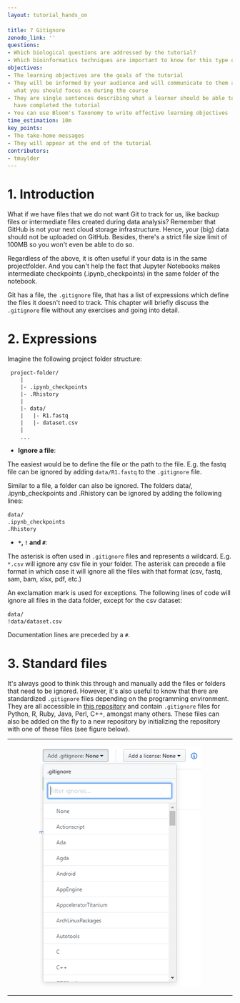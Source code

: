 ```yaml
---
layout: tutorial_hands_on

title: 7 Gitignore
zenodo_link: ''
questions:
- Which biological questions are addressed by the tutorial?
- Which bioinformatics techniques are important to know for this type of data?
objectives:
- The learning objectives are the goals of the tutorial
- They will be informed by your audience and will communicate to them and to yourself
  what you should focus on during the course
- They are single sentences describing what a learner should be able to do once they
  have completed the tutorial
- You can use Bloom's Taxonomy to write effective learning objectives
time_estimation: 10m
key_points:
- The take-home messages
- They will appear at the end of the tutorial
contributors:
- tmuylder
---
```


# 1. Introduction
What if we have files that we do not want Git to track for us, like backup files or intermediate files created during data analysis? Remember that GitHub is not your next cloud storage infrastructure. Hence, your (big) data should not be uploaded on GitHub. Besides, there's a strict file size limit of 100MB so you won't even be able to do so. 

Regardless of the above, it is often useful if your data is in the same projectfolder. And you can't help the fact that Jupyter Notebooks makes intermediate checkpoints (.ipynb_checkpoints) in the same folder of the notebook. 

Git has a file, the `.gitignore` file, that has a list of expressions which define the files it doesn't need to track. This chapter will briefly discuss the `.gitignore` file without any exercises and going into detail. 

# 2. Expressions
Imagine the following project folder structure:

```
 project-folder/
    |
    |- .ipynb_checkpoints
    |- .Rhistory
    |
    |- data/
    |   |- R1.fastq
    |   |- dataset.csv
    |
    ...
```

- **Ignore a file**:

The easiest would be to define the file or the path to the file. E.g. the fastq file can be ignored by adding `data/R1.fastq` to the `.gitignore` file. 

Similar to a file, a folder can also be ignored. The folders data/, .ipynb_checkpoints and .Rhistory can be ignored by adding the following lines:
```
data/
.ipynb_checkpoints
.Rhistory
``` 

- **`*`, `!` and `#`**:

The asterisk is often used in `.gitignore` files and represents a wildcard. E.g. `*.csv` will ignore any csv file in your folder. The asterisk can precede a file format in which case it will ignore all the files with that format (csv, fastq, sam, bam, xlsx, pdf, etc.) 

An exclamation mark is used for exceptions. The following lines of code will ignore all files in the data folder, except for the csv dataset:
```
data/
!data/dataset.csv
```

Documentation lines are preceded by a `#`. 

# 3. Standard files

It's always good to think this through and manually add the files or folders that need to be ignored. However, it's also useful to know that there are standardized `.gitignore` files depending on the programming environment. They are all accessible in [this repository](https://github.com/github/gitignore) and contain `.gitignore` files for Python, R, Ruby, Java, Perl, C++, amongst many others. These files can also be added on the fly to a new repository by initializing the repository with one of these files (see figure below). 

--- 

<center><img src="../../images/gitignore.PNG" /></center>

---